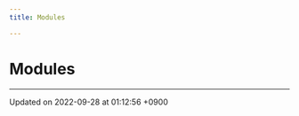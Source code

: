 ```yaml
---
title: Modules

---
```


# Modules







-------------------------------

Updated on 2022-09-28 at 01:12:56 +0900
